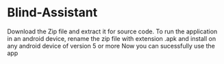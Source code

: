 # Blind-Assistant
Download the Zip file and extract it for source code.
To run the application in an android device, rename the zip file with extension .apk and install on any android device of version 5 or more
Now you can sucessfully use the app
